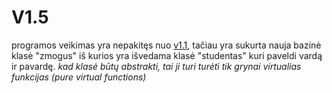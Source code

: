 # V1.5
programos veikimas yra nepakitęs nuo [v1.1](https://github.com/AntanasU/klases/tree/v1.1), tačiau yra sukurta nauja bazinė klasė "zmogus" iš kurios yra išvedama klasė "studentas"  kuri paveldi vardą ir pavardę.
*kad klasė būtų abstrakti, tai ji turi turėti tik grynai virtualias funkcijas (pure virtual functions)*
